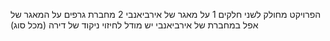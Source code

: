 הפרויקט מחולק לשני חלקים 
1 על מאגר של אירביאנבי 
2 מחברת גרפים על המאגר של אפל
במחברת של אירביאנבי יש מודל לחיזוי ניקוד של דירה (מכל סוג) 
